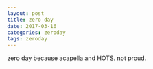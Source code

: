 ```yaml
---
layout: post
title: zero day
date: 2017-03-16
categories: zeroday
tags: zeroday
---
```


zero day because acapella and HOTS. not proud.
